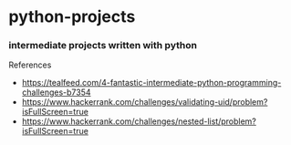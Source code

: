 # python-projects
### intermediate projects written with python

References
- https://tealfeed.com/4-fantastic-intermediate-python-programming-challenges-b7354
- https://www.hackerrank.com/challenges/validating-uid/problem?isFullScreen=true
- https://www.hackerrank.com/challenges/nested-list/problem?isFullScreen=true


